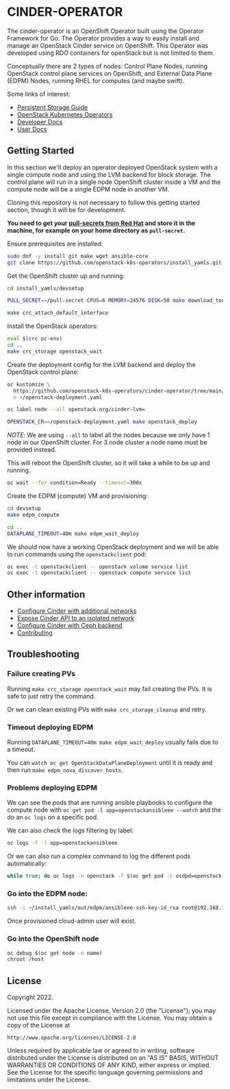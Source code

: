 # CINDER-OPERATOR

The cinder-operator is an OpenShift Operator built using the Operator Framework
for Go. The Operator provides a way to easily install and manage an OpenStack
Cinder service on OpenShift. This Operator was developed using RDO containers
for openStack but is not limited to them.

Conceptually there are 2 types of nodes: Control Plane Nodes, running OpenStack
control plane services on OpenShift, and External Data Plane (EDPM) Nodes,
running RHEL for computes (and maybe swift).

Some links of interest:

- [Persistent Storage Guide](docs/user-guide/index.md)
- [OpenStack Kubernetes Operators](https://github.com/openstack-k8s-operators/)
- [Developer Docs](https://github.com/openstack-k8s-operators/dev-docs)
- [User Docs](https://openstack-k8s-operators.github.io/openstack-operator/)

## Getting Started

In this section we'll deploy an operator deployed OpenStack system with a
single compute node and using the LVM backend for block storage. The control
plane will run in a single node OpenShift cluster inside a VM and the compute
node will be a single EDPM node in another VM.

Cloning this repository is not necessary to follow this getting started
section, though it will be for development.

**You need to get your [pull-secrets from Red Hat](
https://cloud.redhat.com/openshift/create/local) and store it in the machine,
for example on your home directory as `pull-secret`.**

Ensure prerequisites are installed:

```sh
sudo dnf -y install git make wget ansible-core
git clone https://github.com/openstack-k8s-operators/install_yamls.git
```

Get the OpenShift cluster up and running:

```sh
cd install_yamls/devsetup

PULL_SECRET=~/pull-secret CPUS=6 MEMORY=24576 DISK=50 make download_tools crc

make crc_attach_default_interface
```

Install the OpenStack operators:

```sh
eval $(crc oc-env)
cd ..
make crc_storage openstack_wait
```

Create the deployment config for the LVM backend and deploy the OpenStack
control plane:

```sh
oc kustomize \
  https://github.com/openstack-k8s-operators/cinder-operator/tree/main/config/samples/backends/lvm/iscsi \
  > ~/openstack-deployment.yaml

oc label node --all openstack.org/cinder-lvm=

OPENSTACK_CR=~/openstack-deployment.yaml make openstack_deploy
```

*NOTE*: We are using `--all` to label all the nodes because we only have 1 node
in our OpenShift cluster. For 3 node cluster a node name must be provided
instead.

This will reboot the OpenShift cluster, so it will take a while to be up and
running.

```sh
oc wait --for condition=Ready --timeout=300s
```

Create the EDPM (compute) VM and provisioning:

```sh
cd devsetup
make edpm_compute

cd ..
DATAPLANE_TIMEOUT=40m make edpm_wait_deploy
```

We should now have a working OpenStack deployment and we will be able to run
commands using the `openstackclient` pod:

```sh
oc exec -t openstackclient -- openstack volume service list
oc exec -t openstackclient -- openstack compute service list
```

## Other information

- [Configure Cinder with additional networks](docs/additional_network.md)
- [Expose Cinder API to an isolated network](docs/api_isolated_network.md)
- [Configure Cinder with Ceph backend](docs/ceph_backend.md)
- [Contributing](CONTRIBUTING.md)

## Troubleshooting

### Failure creating PVs

Running `make crc_storage openstack_wait` may fail creating the PVs. It is safe
to just retry the command.

Or we can clean existing PVs with `make crc_storage_cleanup` and retry.

### Timeout deploying EDPM

Running `DATAPLANE_TIMEOUT=40m make edpm_wait_deploy` usually fails due to a
timeout.

You can `watch oc get OpenStackDataPlaneDeployment` until it is ready and then
run `make edpm_nova_discover_hosts`.

### Problems deploying EDPM

We can see the pods that are running ansible playbooks to configure the
compute node with `oc get pod -l app=openstackansibleee --watch` and the do an
`oc logs` on a specific pod.

We can also check the logs filtering by label:
```sh
oc logs -f -l app=openstackansibleee
```

Or we can also run a complex command to log the different pods automatically:

```sh
while true; do oc logs -n openstack -f $(oc get pod -l osdpd=openstack-edpm --field-selector='status.phase=Running' --no-headers -o name) 2>/dev/null || echo -n .; sleep 1; done
```

### Go into the EDPM node:

```sh
ssh -i ~/install_yamls/out/edpm/ansibleee-ssh-key-id_rsa root@192.168.122.100
```

Once provisioned cloud-admin user will exist.

### Go into the OpenShift node

```sh
oc debug $(oc get node -o name)
chroot /host
```

## License

Copyright 2022.

Licensed under the Apache License, Version 2.0 (the "License");
you may not use this file except in compliance with the License.
You may obtain a copy of the License at

    http://www.apache.org/licenses/LICENSE-2.0

Unless required by applicable law or agreed to in writing, software
distributed under the License is distributed on an "AS IS" BASIS,
WITHOUT WARRANTIES OR CONDITIONS OF ANY KIND, either express or implied.
See the License for the specific language governing permissions and
limitations under the License.
